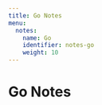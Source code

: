 ```yaml
---
title: Go Notes
menu:
  notes:
    name: Go
    identifier: notes-go
    weight: 10
---
```

# Go Notes